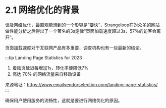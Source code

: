 # 2.1 网络优化的背景

谈及网络优化，最直观能想到的一个形容是“要快”，Strangeloop在对众多的网站做性能分析之后得出了一个著名的3s定律“页面加载速度超过3s，57%的访客会离开”。

页面加载速度对于互联网产品有多重要，调查机构也有一些最新的结论。

:::tip Landing Page Statistics for 2023

1. 着陆页延迟每增加1s，转化率便降低7%
2. 高达 70% 的网络流量来自移动设备

来源地址：https://www.emailvendorselection.com/landing-page-statistics/
:::

确保用户使用服务的流畅性，这就是要进行网络优化的原因。
